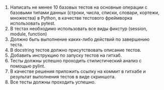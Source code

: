 1. Написать не менее 10 базовых тестов на основные операции с базовыми типами данных (строки, числа, списки, словари, кортежи, множества) в Python, в качестве тестового фреймворка использовать pytest.
2. В тестах необходимо использовать все виды фикстур (session, module, function)
3. Должно быть выполнение каких-либо действий по завершению теста.
4. В docstring тестов должно присутствовать описание тестов.
5. Добавить инструкцию по запуску тестов на гитхаб.
6. Тесты должны успешно проходить стилистический анализ с помощью pylint.
7. В качестве решения приложить ссылку на коммит в гитхабе и результат выполнения тестов в виде скриншота.
8. Все тесты должны проходить успешно.